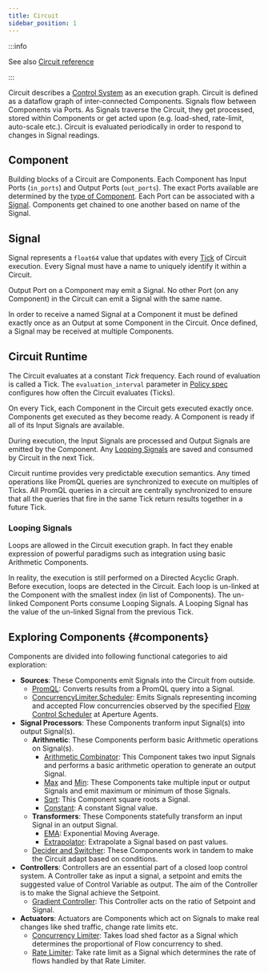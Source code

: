 ```yaml
---
title: Circuit
sidebar_position: 1
---
```


:::info

See also [Circuit reference][circuit-reference]

:::

Circuit describes a [Control System][control-system] as an execution graph.
Circuit is defined as a dataflow graph of inter-connected Components. Signals
flow between Components via Ports. As Signals traverse the Circuit, they get
processed, stored within Components or get acted upon (e.g. load-shed,
rate-limit, auto-scale etc.). Circuit is evaluated periodically in order to
respond to changes in Signal readings.

## Component

Building blocks of a Circuit are Components. Each Component has Input Ports
(`in_ports`) and Output Ports (`out_ports`). The exact Ports available are
determined by the [type of Component][components]. Each Port can be
associated with a [Signal][signal]. Components get chained to one another based
on name of the Signal.

## Signal

Signal represents a `float64` value that updates with every [Tick][tick] of
Circuit execution. Every Signal must have a name to uniquely identify it within
a Circuit.

Output Port on a Component may emit a Signal. No other Port (on any Component)
in the Circuit can emit a Signal with the same name.

In order to receive a named Signal at a Component it must be defined exactly
once as an Output at some Component in the Circuit. Once defined, a Signal may
be received at multiple Components.

## Circuit Runtime

The Circuit evaluates at a constant _Tick_ frequency. Each round of evaluation
is called a Tick. The `evaluation_interval` parameter in [Policy
spec][policy-reference] configures how often the Circuit evaluates (Ticks).

On every Tick, each Component in the Circuit gets executed exactly once.
Components get executed as they become ready. A Component is ready if all of its
Input Signals are available.

During execution, the Input Signals are processed and Output Signals are emitted
by the Component. Any [Looping Signals][looping-signals] are saved and consumed
by Circuit in the next Tick.

Circuit runtime provides very predictable execution semantics. Any timed
operations like PromQL queries are synchronized to execute on multiples of
Ticks. All PromQL queries in a circuit are centrally synchronized to ensure that
all the queries that fire in the same Tick return results together in a future
Tick.

### Looping Signals

Loops are allowed in the Circuit execution graph. In fact they enable expression
of powerful paradigms such as integration using basic Arithmetic Components.

In reality, the execution is still performed on a Directed Acyclic Graph. Before
execution, loops are detected in the Circuit. Each loop is un-linked at the
Component with the smallest index (in list of Components). The un-linked
Component Ports consume Looping Signals. A Looping Signal has the value of the
un-linked Signal from the previous Tick.

## Exploring Components {#components}

Components are divided into following functional categories to aid exploration:

- **Sources**: These Components emit Signals into the Circuit from outside.
  - [PromQL][promql-reference]: Converts results from a PromQL query into a
    Signal.
  - [ConcurrencyLimiter.Scheduler][scheduler-reference]: Emits Signals
    representing incoming and accepted Flow concurrencies observed by the
    specified [Flow Control Scheduler][flow-control-scheduler] at Aperture
    Agents.
- **Signal Processors**: These Components tranform input Signal(s) into output
  Signal(s).
  - **Arithmetic**: These Components perform basic Arithmetic operations on
    Signal(s).
    - [Arithmetic Combinator](/reference/configuration/policies.md#v1-arithmetic-combinator):
      This Component takes two input Signals and performs a basic arithmetic
      operation to generate an output Signal.
    - [Max](/reference/configuration/policies.md#v1-max) and
      [Min](/reference/configuration/policies.md#v1-min): These Components take
      multiple input or output Signals and emit maximum or minimum of those
      Signals.
    - [Sqrt](/reference/configuration/policies.md#v1-sqrt): This Component
      square roots a Signal.
    - [Constant](/reference/configuration/policies.md#v1-constant): A constant
      Signal value.
  - **Transformers**: These Components statefully transform an input Signal in
    an output Signal.
    - [EMA](/reference/configuration/policies.md#v1-e-m-a): Exponential Moving
      Average.
    - [Extrapolator](/reference/configuration/policies.md#v1-extrapolator):
      Extrapolate a Signal based on past values.
  - [Decider and Switcher](/reference/configuration/policies.md#v1-decider):
    These Components work in tandem to make the Circuit adapt based on
    conditions.
- **Controllers**: Controllers are an essential part of a closed loop control
  system. A Controller take as input a signal, a setpoint and emits the
  suggested value of Control Variable as output. The aim of the Controller is to
  make the Signal achieve the Setpoint.
  - [Gradient Controller](/reference/configuration/policies.md#v1-gradient-controller):
    This Controller acts on the ratio of Setpoint and Signal.
- **Actuators**: Actuators are Components which act on Signals to make real
  changes like shed traffic, change rate limits etc.
  - [Concurrency Limiter](/reference/configuration/policies.md#languagev1-concurrency-limiter):
    Takes load shed factor as a Signal which determines the proportional of Flow
    concurrency to shed.
  - [Rate Limiter](/reference/configuration/policies.md#languagev1-rate-limiter):
    Take rate limit as a Signal which determines the rate of flows handled by
    that Rate Limiter.

[control-system]: https://en.wikipedia.org/wiki/Control_system
[component-types]: /reference/configuration/policies.md#v1-component
[tick]: #runtime
[signal]: #signal
[looping-signals]: #looping-signals
[components]: #components
[policy-reference]: /reference/configuration/policies.md#v1-policy
[circuit-reference]: /reference/configuration/policies.md#v1-circuit
[promql-reference]: /reference/configuration/policies.md#v1-prom-q-l
[scheduler-reference]: /reference/configuration/policies.md#v1-scheduler
[flow-control-scheduler]: ../flow-control/concurrency-limiter.md#scheduler
